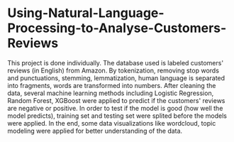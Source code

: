 # Using-Natural-Language-Processing-to-Analyse-Customers-Reviews
This project is done individually. The database used is labeled customers' reviews (in English) from Amazon. By tokenization, removing stop words and punctuations, stemming, lemmatization, human language is separated into fragments, words are transformed into numbers. After cleaning the data, several machine learning methods including Logistic Regression, Random Forest, XGBoost were applied to predict if the customers' reviews are negative or positive. In order to test if the model is good (how well the model predicts), training set and testing set were splited before the models were applied. In the end, some data visualizations like wordcloud, topic modeling were applied for better understanding of the data.
